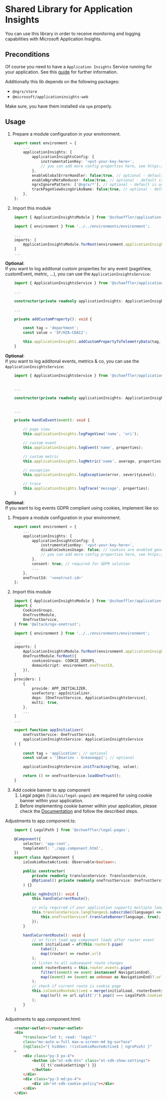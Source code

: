 # Shared Library for Application Insights

You can use this library in order to receive monitoring and logging capabilities with Microsoft Application Insights.

## Preconditions

Of course you need to have a `Application Insights` Service running for your application. See this [guide](https://docs.microsoft.com/en-us/azure/azure-monitor/app/app-insights-overview#get-started) for further information.

Additionally this lib depends on the following packages:

- `@ngrx/store`
- `@microsoft/applicationinsights-web`

Make sure, you have them installed via `npm` properly.

## Usage

1. Prepare a module configuration in your environment.
```typescript
    export const environment = {
        ...
        applicationInsights: {
            applicationInsightsConfig: {
                instrumentationKey: '<put-your-key-here>',
                // you can add more config properties here, see https://github.com/microsoft/applicationinsights-js#configuration for more options
            },
            enableGlobalErrorHandler: false|true, // optional - default is false
            enableNgrxMetaReducer: false|true, // optional - default is false
            ngrxIgnorePattern: ['@ngrx/*'], // optional - default is undefined, but it is recommened to exclude `@ngrx/*` actions
            trackPageViewUsingUriAsName: false|true, // optional - default is false, but it is recommended to switch to true for production builds as the default component names are minified and not readable in prod builds
        },
    };
   ```
2. Import this module

```typescript
    import { ApplicationInsightsModule } from '@schaeffler/application-insights';

    import { environment } from '../../environments/environment';

    ...
    imports: [
        ApplicationInsightsModule.forRoot(environment.applicationInsights)
    ]
    ...
```

**Optional**:  
If you want to log additonal custom properties for any event (pageView, customEvent, metric, ...), you can use the `ApplicationInsightsService`:

```typescript
    import { ApplicationInsightsService } from '@schaeffler/application-insights';

    ...

    constructor(private readonly applicationInsights: ApplicationInsightsService){}

    ...

    private addCustomProperty(): void {

        const tag = 'department';
        const value = 'SF/HZA-CDAI2';

        this.applicationInsights.addCustomPropertyToTelemetryData(tag, value);
    }
```

**Optional**:  
If you want to log additonal events, metrics & co, you can use the `ApplicationInsightsService`:

```typescript
    import { ApplicationInsightsService } from '@schaeffler/application-insights';


    ...

    constructor(private readonly applicationInsights: ApplicationInsightsService){}


    ...

    private handleEvent(event): void {

        // page view
        this.applicationInsights.logPageView('name', 'uri');

        // custom event
        this.applicationInsights.logEvent('name', properties);

        // custom metric
        this.applicationInsights.logMetric('name', average, properties);

        // exception
        this.applicationInsights.logException(error, severityLevel);

        // trace
        this.applicationInsights.logTrace('message', properties);
    }
```

**Optional**:  
If you want to log events GDPR compliant using cookies, implement like so:

1. Prepare a module configuration in your environment.

```typescript
    export const environment = {
        ...
        applicationInsights: {
            applicationInsightsConfig: {
                instrumentationKey: '<put-your-key-here>',
                disableCookiesUsage: false; // cookies are enabled generally
                // you can add more config properties here, see https://github.com/microsoft/applicationinsights-js#configuration for more options
            },           
            consent: true; // required for GDPR solution
            ...
        },
        oneTrustId: '<onetrust-id>'
    };
```

2. Import this module

```typescript
    import { ApplicationInsightsModule } from '@schaeffler/application-insights';
    import {
        CookiesGroups,
        OneTrustModule,
        OneTrustService,
    } from '@altack/ngx-onetrust';

    import { environment } from '../../environments/environment';

    ...
    imports: [
        ApplicationInsightsModule.forRoot(environment.applicationInsights)
        OneTrustModule.forRoot({
            cookiesGroups: COOKIE_GROUPS,
            domainScript: environment.oneTrustId,
        }),
    ]
    providers: [
        {
            provide: APP_INITIALIZER,
            useFactory: appInitializer,
            deps: [OneTrustService, ApplicationInsightsService],
            multi: true,
        },
        ...
    ]
    ...

    export function appInitializer(
        oneTrustService: OneTrustService,
        applicationInsightsService: ApplicationInsightsService
    ) {
       
        const tag = 'application'; // optional
        const value = '[Bearinx - Greaseapp]'; // optional

        applicationInsightsService.initTracking(tag, value);

        return () => oneTrustService.loadOneTrust();
    }
```

3. Add cookie banner to app component
   1. Legal pages (`libs/ui/legal-pages`) are required for using cookie banner within your application.
   2. Before implementing cookie banner within your application, please check the [Documentation](https://confluence.schaeffler.com/display/FRON/Tracking) and follow the described steps.

Adjustments to app.component.ts:

```ts
    import { LegalPath } from '@schaeffler/legal-pages';

    @Component({
        selector: 'app-root',
        templateUrl: './app.component.html',
    })
    export class AppComponent {
        isCookieRouteActive$: Observable<boolean>;

        public constructor(
            private readonly translocoService: TranslocoService,
            @Optional() private readonly oneTrustService: OneTrustService
        ) {}

        public ngOnInit(): void {
            this.handleCurrentRoute();

            // only required if your application supports multiple language via transloco
            this.translocoService.langChanges$.subscribe((language) => {
                this.oneTrustService?.translateBanner(language, true);
            });
        }

        handleCurrentRoute(): void {
            // on first load app component loads after router event
            const initialLoad = of(this.router).pipe(
                take(1),
                map((router) => router.url)
            );
            // listen to all subsequent route changes
            const routerEvents = this.router.events.pipe(
                filter((event) => event instanceof NavigationEnd),
                map((event) => (event as unknown as NavigationEnd)?.url)
            );
            // check if current route is cookie page
            this.isCookieRouteActive$ = merge(initialLoad, routerEvents).pipe(
                map((url) => url.split('/').pop() === LegalPath.CookiePath)
            );
        }
    }

```

Adjustments to app.component.html:

```html
    <router-outlet></router-outlet>
    <div
        *transloco="let t; read: 'legal'"
        class="mx-auto w-full max-w-screen-md bg-surface"
        [ngClass]="{ hidden: !(isCookieRouteActive$ | ngrxPush) }"
    >
        <div class="py-3 px-4">
            <button id="ot-sdk-btn" class="ot-sdk-show-settings">
                {{ t('cookieSettings') }}
            </button>
        </div>
        <div class="py-3 md:px-4">
            <div id="ot-sdk-cookie-policy"></div>
        </div>
    </div>
```
